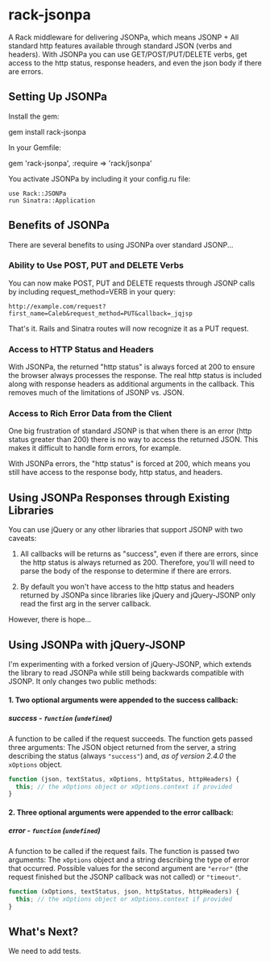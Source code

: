 rack-jsonpa
===========

A Rack middleware for delivering JSONPa, which means JSONP + All standard http features available through standard JSON
(verbs and headers). With JSONPa you can use GET/POST/PUT/DELETE verbs, get access to the http status, response headers,
and even the json body if there are errors.

## Setting Up JSONPa

Install the gem:

  gem install rack-jsonpa

In your Gemfile:

  gem 'rack-jsonpa', :require => 'rack/jsonpa'

You activate JSONPa by including it your config.ru file:

 ```
 use Rack::JSONPa
 run Sinatra::Application
 ```

## Benefits of JSONPa

There are several benefits to using JSONPa over standard JSONP...

### Ability to Use POST, PUT and DELETE Verbs

You can now make POST, PUT and DELETE requests through JSONP calls by including request_method=VERB in your query:

```
http://example.com/request?first_name=Caleb&request_method=PUT&callback=_jqjsp
```

That's it. Rails and Sinatra routes will now recognize it as a PUT request.

### Access to HTTP Status and Headers

With JSONPa, the returned "http status" is always forced at 200 to ensure the browser always processes the
response. The real http status is included along with response headers as additional arguments in the
callback. This removes much of the limitations of JSONP vs. JSON.

### Access to Rich Error Data from the Client

One big frustration of standard JSONP is that when there is an error (http status greater than 200) there is no way to
access the returned JSON. This makes it difficult to handle form errors, for example.

With JSONPa errors, the "http status" is forced at 200, which means you still have access to the response body,
http status, and headers.

## Using JSONPa Responses through Existing Libraries

You can use jQuery or any other libraries that support JSONP with two caveats:

1. All callbacks will be returns as "success", even if there are errors, since the http status is always returned as 200.
 Therefore, you'll will need to parse the body of the response to determine if there are errors.

2. By default you won't have access to the http status and headers returned by JSONPa since libraries like jQuery and
 jQuery-JSONP only read the first arg in the server callback.

However, there is hope...

## Using JSONPa with jQuery-JSONP

I'm experimenting with a forked version of jQuery-JSONP, which extends the library to read JSONPa while still being
backwards compatible with JSONP. It only changes two public methods:

#### 1. Two optional arguments were appended to the success callback:

##### success - `function` (`undefined`)

A function to be called if the request succeeds. The function gets passed three arguments: The JSON object returned from the server, a string describing the status (always `"success"`) and, *_as of version 2.4.0_* the `xOptions` object.

```js
function (json, textStatus, xOptions, httpStatus, httpHeaders) {
  this; // the xOptions object or xOptions.context if provided
}
```

#### 2. Three optional arguments were appended to the error callback:

##### error - `function` (`undefined`)

A function to be called if the request fails. The function is passed two arguments: The `xOptions` object and a string describing the type of error that occurred. Possible values for the second argument are `"error"` (the request finished but the JSONP callback was not called) or `"timeout"`.

```js
function (xOptions, textStatus, json, httpStatus, httpHeaders) {
  this; // the xOptions object or xOptions.context if provided
}
```

## What's Next?

We need to add tests.


